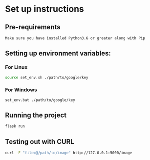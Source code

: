 # Set up instructions

## Pre-requirements

```bash
Make sure you have installed Python3.6 or greater along with Pip
```

## Setting up environment variables:


### For Linux

```bash
source set_env.sh ./path/to/google/key
```


### For Windows

```bash
set_env.bat ./path/to/google/key
```


## Running the project

```bash
flask run
```

## Testing out with CURL

```bash
curl -F "file=@/path/to/image" http://127.0.0.1:5000/image
```



